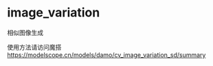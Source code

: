 # image_variation
相似图像生成

使用方法请访问魔搭
https://modelscope.cn/models/damo/cv_image_variation_sd/summary
